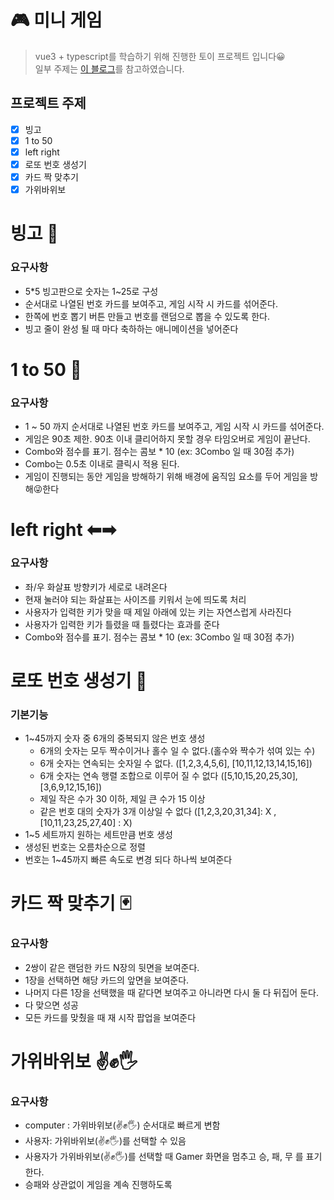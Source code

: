# 🎮 미니 게임
> vue3 + typescript를 학습하기 위해 진행한 토이 프로젝트 입니다😀<br>
> 일부 주제는 [이 블로그](https://velog.io/@teo/2021-%EC%9B%B9-%ED%94%84%EB%A1%A0%ED%8A%B8%EC%97%94%EB%93%9C-%EA%B3%B5%EB%B6%80%EB%B2%95-%EC%9E%85%EB%AC%B8%EC%9E%90%ED%8E%B8-%EC%BB%A4%EB%A6%AC%ED%81%98%EB%9F%BC)를 참고하였습니다.

## 프로젝트 주제
- [x] 빙고
- [x] 1 to 50
- [x] left right
- [x] 로또 번호 생성기
- [x] 카드 짝 맞추기
- [x] 가위바위보

# 빙고 🎱
### 요구사항
- 5*5 빙고판으로 숫자는 1~25로 구성
- 순서대로 나열된 번호 카드를 보여주고, 게임 시작 시 카드를 섞어준다.
- 한쪽에 번호 뽑기 버튼 만들고 번호를 랜덤으로 뽑을 수 있도록 한다.
- 빙고 줄이 완성 될 때 마다 축하하는 애니메이션을 넣어준다
# 1 to 50 📍
### 요구사항
- 1 ~ 50 까지 순서대로 나열된 번호 카드를 보여주고, 게임 시작 시 카드를 섞어준다.
- 게임은 90초 제한. 90초 이내 클리어하지 못할 경우 타임오버로 게임이 끝난다.
- Combo와 점수를 표기. 점수는 콤보 * 10 (ex:  3Combo 일 때 30점 추가)
- Combo는 0.5초 이내로 클릭시 적용 된다.
- 게임이 진행되는 동안 게임을 방해하기 위해 배경에 움직임 요소를 두어 게임을 방해😜한다

# left right ⬅➡
### 요구사항
- 좌/우 화살표 방향키가 세로로 내려온다
- 현재 눌러야 되는 화살표는 사이즈를 키워서 눈에 띄도록 처리
- 사용자가 입력한 키가 맞을 때 제일 아래에 있는 키는 자연스럽게 사라진다
- 사용자가 입력한 키가 틀렸을 때 틀렸다는 효과를 준다
- Combo와 점수를 표기. 점수는 콤보 * 10 (ex:  3Combo 일 때 30점 추가)

# 로또 번호 생성기 🎰
### 기본기능
- 1~45까지 숫자 중 6개의 중복되지 않은 번호 생성
  - 6개의 숫자는 모두 짝수이거나 홀수 일 수 없다.(홀수와 짝수가 섞여 있는 수)
  - 6개 숫자는 연속되는 숫자일 수 없다. ([1,2,3,4,5,6], [10,11,12,13,14,15,16])
  - 6개 숫자는 연속 행렬 조합으로 이루어 질 수 없다 ([5,10,15,20,25,30], [3,6,9,12,15,16])
  - 제일 작은 수가 30 이하, 제일 큰 수가 15 이상
  - 같은 번호 대의 숫자가 3개 이상일 수 없다 ([1,2,3,20,31,34]: X , [10,11,23,25,27,40] : X)
- 1~5 세트까지 원하는 세트만큼 번호 생성
- 생성된 번호는 오름차순으로 정렬
- 번호는 1~45까지 빠른 속도로 변경 되다 하나씩 보여준다

# 카드 짝 맞추기 🃏
### 요구사항
- 2쌍이 같은 랜덤한 카드 N장의 뒷면을 보여준다.
- 1장을 선택하면 해당 카드의 앞면을 보여준다.
- 나머지 다른 1장을 선택했을 때 같다면 보여주고 아니라면 다시 둘 다 뒤집어 둔다.
- 다 맞으면 성공
- 모든 카드를 맞췄을 때 재 시작 팝업을 보여준다

# 가위바위보 ✌️✊🖐
### 요구사항
- computer :  가위바위보(✌️✊🖐) 순서대로 빠르게 변함
- 사용자: 가위바위보(✌️✊🖐)를 선택할 수 있음
- 사용자가 가위바위보(✌️✊🖐)를 선택할 때 Gamer 화면을 멈추고 승, 패, 무 를 표기한다.
- 승패와 상관없이 게임을 계속 진행하도록
